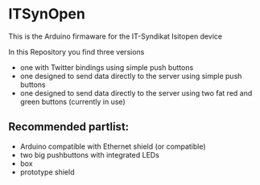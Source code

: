 ITSynOpen
=========

This is the Arduino firmaware for the IT-Syndikat Isitopen device

In this Repository you find three versions
* one with Twitter bindings using simple push buttons
* one designed to send data directly to the server using simple push buttons
* one designed to send data directly to the server using two fat red and green buttons (currently in use)

Recommended partlist:
---------------------

* Arduino compatible with Ethernet shield (or compatible)
* two big pushbuttons with integrated LEDs
* box
* prototype shield

